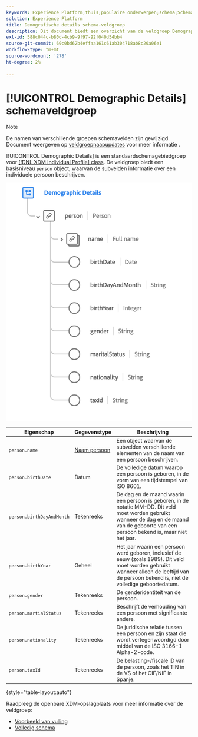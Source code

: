 ```yaml
---
keywords: Experience Platform;thuis;populaire onderwerpen;schema;Schema;XDM;individueel profiel;gebieden;schema's;Schema's;Schema ontwerp;gebiedsgroep;field groep;persoon;persoondetails;profiel persoondetails;persoon; persoon
solution: Experience Platform
title: Demografische details schema-veldgroep
description: Dit document biedt een overzicht van de veldgroep Demographic Details.
exl-id: 588c044c-b80d-4cb9-9f97-92f040d54bb4
source-git-commit: 60c0bd62b4effaa161c61ab304718ab8c20a06e1
workflow-type: tm+mt
source-wordcount: '278'
ht-degree: 2%

---
```



# [!UICONTROL Demographic Details] schemaveldgroep

>[!NOTE]
>
>De namen van verschillende groepen schemavelden zijn gewijzigd. Document weergeven op [veldgroepnaapupdates](../name-updates.md) voor meer informatie .

[!UICONTROL Demographic Details] is een standaardschemagebiedgroep voor [[!DNL XDM Individual Profile] class](../../classes/individual-profile.md). De veldgroep biedt een basisniveau `person` object, waarvan de subvelden informatie over een individuele persoon beschrijven.

![](../../images/field-groups/demographic-details.png)

| Eigenschap | Gegevenstype | Beschrijving |
| --- | --- | --- |
| `person.name` | [Naam persoon](../../data-types/person-name.md) | Een object waarvan de subvelden verschillende elementen van de naam van een persoon beschrijven. |
| `person.birthDate` | Datum | De volledige datum waarop een persoon is geboren, in de vorm van een tijdstempel van ISO 8601. |
| `person.birthDayAndMonth` | Tekenreeks | De dag en de maand waarin een persoon is geboren, in de notatie MM-DD. Dit veld moet worden gebruikt wanneer de dag en de maand van de geboorte van een persoon bekend is, maar niet het jaar. |
| `person.birthYear` | Geheel | Het jaar waarin een persoon werd geboren, inclusief de eeuw (zoals 1989). Dit veld moet worden gebruikt wanneer alleen de leeftijd van de persoon bekend is, niet de volledige geboortedatum. |
| `person.gender` | Tekenreeks | De genderidentiteit van de persoon. |
| `person.martialStatus` | Tekenreeks | Beschrijft de verhouding van een persoon met significante andere. |
| `person.nationality` | Tekenreeks | De juridische relatie tussen een persoon en zijn staat die wordt vertegenwoordigd door middel van de ISO 3166-1 Alpha-2-code. |
| `person.taxId` | Tekenreeks | De belasting-/fiscale ID van de persoon, zoals het TIN in de VS of het CIF/NIF in Spanje. |

{style=&quot;table-layout:auto&quot;}

Raadpleeg de openbare XDM-opslagplaats voor meer informatie over de veldgroep:

* [Voorbeeld van vulling](https://github.com/adobe/xdm/blob/master/components/fieldgroups/profile/profile-person-details.example.1.json)
* [Volledig schema](https://github.com/adobe/xdm/blob/master/components/fieldgroups/profile/profile-person-details.schema.json)